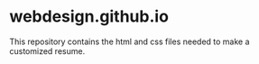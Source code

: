 # webdesign.github.io
This repository contains the html and css files needed to make a customized resume.

